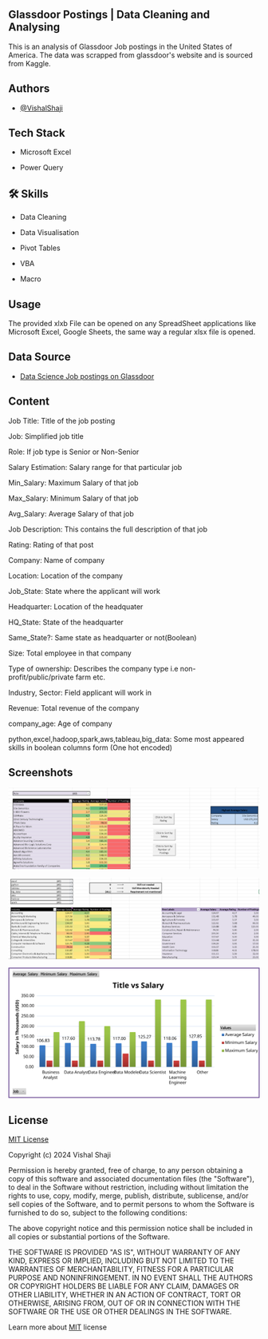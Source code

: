 ## Glassdoor Postings | Data Cleaning and Analysing


This is an analysis of Glassdoor Job postings in the United States of America. The data was scrapped from glassdoor's website and is sourced from Kaggle.


## Authors

- [@VishalShaji](https://www.github.com/VishShaji)


## Tech Stack

- Microsoft Excel

- Power Query


## 🛠 Skills
- Data Cleaning

- Data Visualisation

- Pivot Tables

- VBA

- Macro



## Usage

The provided xlxb File can be opened on any SpreadSheet applications like Microsoft Excel, Google Sheets, the same way a regular xlsx file is opened.
    
## Data Source

- [Data Science Job postings on Glassdoor](hhttps://www.kaggle.com/datasets/rashikrahmanpritom/data-science-job-posting-on-glassdoor?select=Uncleaned_DS_jobs.csv)


## Content

Job Title: Title of the job posting

Job: Simplified job title

Role: If job type is Senior or Non-Senior

Salary Estimation: Salary range for that particular job

Min_Salary: Maximum Salary of that job

Max_Salary: Minimum Salary of that job

Avg_Salary: Average Salary of that job

Job Description: This contains the full description of that job

Rating: Rating of that post

Company: Name of company

Location: Location of the company

Job_State: State where the applicant will work

Headquarter: Location of the headquater

HQ_State: State of the headquarter

Same_State?: Same state as headquarter or not(Boolean)

Size: Total employee in that company

Type of ownership: Describes the company type i.e non-profit/public/private farm etc.

Industry, Sector: Field applicant will work in

Revenue: Total revenue of the company

company_age: Age of company

python,excel,hadoop,spark,aws,tableau,big_data: Some most appeared skills in boolean columns form (One hot encoded)
## Screenshots

![App Screenshot](https://github.com/VishShaji/Glassdoor-Postings-Data-Cleaning-and-Analysing/blob/main/Assets/Excel1.png)

![App Screenshot](https://github.com/VishShaji/Glassdoor-Postings-Data-Cleaning-and-Analysing/blob/main/Assets/Excel2.png)

![App Screenshot](https://github.com/VishShaji/Glassdoor-Postings-Data-Cleaning-and-Analysing/blob/main/Assets/Picture1.svg)


## License

[MIT License](https://choosealicense.com/licenses/mit/)

Copyright (c) 2024 Vishal Shaji

Permission is hereby granted, free of charge, to any person obtaining a copy of this software and associated documentation files (the "Software"), to deal in the Software without restriction, including without limitation the rights to use, copy, modify, merge, publish, distribute, sublicense, and/or sell copies of the Software, and to permit persons to whom the Software is furnished to do so, subject to the following conditions:

The above copyright notice and this permission notice shall be included in all copies or substantial portions of the Software.

THE SOFTWARE IS PROVIDED "AS IS", WITHOUT WARRANTY OF ANY KIND, EXPRESS OR IMPLIED, INCLUDING BUT NOT LIMITED TO THE WARRANTIES OF MERCHANTABILITY, FITNESS FOR A PARTICULAR PURPOSE AND NONINFRINGEMENT. IN NO EVENT SHALL THE AUTHORS OR COPYRIGHT HOLDERS BE LIABLE FOR ANY CLAIM, DAMAGES OR OTHER LIABILITY, WHETHER IN AN ACTION OF CONTRACT, TORT OR OTHERWISE, ARISING FROM, OUT OF OR IN CONNECTION WITH THE SOFTWARE OR THE USE OR OTHER DEALINGS IN THE SOFTWARE.

Learn more about [MIT](https://choosealicense.com/licenses/mit/)
 license
